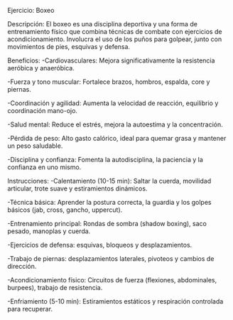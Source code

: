 Ejercicio: Boxeo

Descripción:
El boxeo es una disciplina deportiva y una forma de entrenamiento físico que combina técnicas de combate con ejercicios de acondicionamiento. Involucra el uso de los puños para golpear, junto con movimientos de pies, esquivas y defensa.

Beneficios:
-Cardiovasculares: Mejora significativamente la resistencia aeróbica y anaeróbica.

-Fuerza y tono muscular: Fortalece brazos, hombros, espalda, core y piernas.

-Coordinación y agilidad: Aumenta la velocidad de reacción, equilibrio y coordinación mano-ojo.

-Salud mental: Reduce el estrés, mejora la autoestima y la concentración.

-Pérdida de peso: Alto gasto calórico, ideal para quemar grasa y mantener un peso saludable.

-Disciplina y confianza: Fomenta la autodisciplina, la paciencia y la confianza en uno mismo.

Instrucciones:
-Calentamiento (10-15 min):
Saltar la cuerda, movilidad articular, trote suave y estiramientos dinámicos.

-Técnica básica:
Aprender la postura correcta, la guardia y los golpes básicos (jab, cross, gancho, uppercut).

-Entrenamiento principal:
Rondas de sombra (shadow boxing), saco pesado, manoplas y cuerda.

-Ejercicios de defensa: esquivas, bloqueos y desplazamientos.

-Trabajo de piernas: 
desplazamientos laterales, pivoteos y cambios de dirección.

-Acondicionamiento físico:
Circuitos de fuerza (flexiones, abdominales, burpees), trabajo de resistencia.

-Enfriamiento (5-10 min):
Estiramientos estáticos y respiración controlada para recuperar.